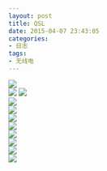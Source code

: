 ```yaml
---
layout: post
title: QSL
date: 2015-04-07 23:43:05
categories:
- 日志
tags:
- 无线电
---
```


![](http://i1328.photobucket.com/albums/w532/xwlogic/JA5NVN_zps2s9hcazs.png)      
![](http://i1328.photobucket.com/albums/w532/xwlogic/BH4UTT_zpsuygrlgp9.png) 
![](http://i1328.photobucket.com/albums/w532/xwlogic/JA7DSY_zpsphtzskyo.png)      
![](http://i1328.photobucket.com/albums/w532/xwlogic/JA1LZB_zpsu2ykv5b6.png)     
![](http://i1328.photobucket.com/albums/w532/xwlogic/BG6RI_zps8jqtfa9w.png)  
![](http://i1328.photobucket.com/albums/w532/xwlogic/JA1OZZ_zpsv2ymzxf1.png)      
![](http://i1328.photobucket.com/albums/w532/xwlogic/JF4QWZ_zpsn4xok7dy.png)     
![](http://i1328.photobucket.com/albums/w532/xwlogic/JR1BVP_zpsceeyk1ys.png)  
![](http://i1328.photobucket.com/albums/w532/xwlogic/JG1APX_zpst9aoirls.png)      
![](http://i1328.photobucket.com/albums/w532/xwlogic/_cfimg-858546942743659773_zpsmtyoj8eo.png)     
![](http://i1328.photobucket.com/albums/w532/xwlogic/_cfimg-4564084123400671802_zpsb1zwxobl.png)    
